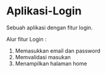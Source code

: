 # Aplikasi-Login
Sebuah aplikasi dengan fitur login.

Alur fitur Login :
1. Memasukkan email dan password
2. Memvalidasi masukan
3. Menampilkan halaman home
